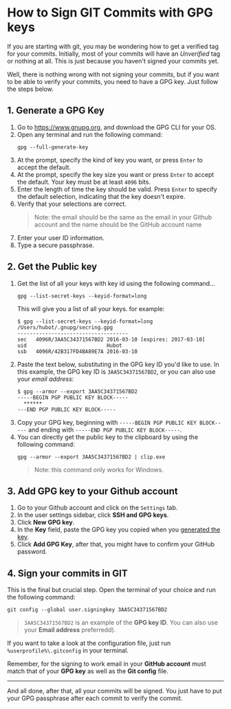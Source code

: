 # How to Sign GIT Commits with GPG keys

If you are starting with git, you may be wondering how to get a verified tag for your commits. Initially, most of your commits will have an _Unverified_ tag or nothing at all. This is just because you haven't signed your commits yet.

Well, there is nothing wrong with not signing your commits, but if you want to be able to verify your commits, you need to have a GPG key. Just follow the steps below.

## 1. Generate a GPG Key

1. Go to https://www.gnupg.org, and download the GPG CLI for your OS.
2. Open any terminal and run the following command:
   ```
   gpg --full-generate-key
   ```
3. At the prompt, specify the kind of key you want, or press `Enter` to accept the default.
4. At the prompt, specify the key size you want or press `Enter` to accept the default. Your key must be at least `4096` bits.
5. Enter the length of time the key should be valid. Press `Enter` to specify the default selection, indicating that the key doesn't expire.
6. Verify that your selections are correct.
   > Note: the email should be the same as the email in your Github account and the name should be the GitHub account name
7. Enter your user ID information.
8. Type a secure passphrase.

## 2. Get the Public key

1. Get the list of all your keys with key id using the following command...
   ```
   gpg --list-secret-keys --keyid-format=long
   ```
   This will give you a list of all your keys. for example:
   ```
   $ gpg --list-secret-keys --keyid-format=long
   /Users/hubot/.gnupg/secring.gpg
   ------------------------------------
   sec   4096R/3AA5C34371567BD2 2016-03-10 [expires: 2017-03-10]
   uid                          Hubot
   ssb   4096R/42B317FD4BA89E7A 2016-03-10
   ```
2. Paste the text below, substituting in the GPG key ID you'd like to use. In this example, the GPG key ID is `3AA5C34371567BD2`, or you can also use your _email address_:
   ```
   $ gpg --armor --export 3AA5C34371567BD2
   -----BEGIN PGP PUBLIC KEY BLOCK-----
     ******
   ---END PGP PUBLIC KEY BLOCK-----
   ```
3. Copy your GPG key, beginning with `-----BEGIN PGP PUBLIC KEY BLOCK-----` and ending with `-----END PGP PUBLIC KEY BLOCK-----`.
4. You can directly get the public key to the clipboard by using the following command:
   ```
   gpg --armor --export 3AA5C34371567BD2 | clip.exe
   ```
   > Note: this command only works for Windows.

## 3. Add GPG key to your Github account

1. Go to your Github account and click on the `Settings` tab.
2. In the user settings sidebar, click **SSH and GPG keys**.
3. Click **New GPG key**.
4. In the **Key** field, paste the GPG key you copied when you [generated the key](#2-get-the-public-key).
5. Click **Add GPG Key**, after that, you might have to confirm your GitHub password.

## 4. Sign your commits in GIT

This is the final but crucial step. Open the terminal of your choice and run the following command:
```
git config --global user.signingkey 3AA5C34371567BD2
```

> `3AA5C34371567BD2` is an example of the **GPG key ID**. You can also use your **Email address** preferredd).

If you want to take a look at the configuration file, just run `%userprofile%\.gitconfig` in your terminal.

Remember, for the signing to work email in your **GitHub account** must match that of your **GPG key** as well as the **Git config** file.

---

And all done, after that, all your commits will be signed. You just have to put your GPG passphrase after each commit to verify the commit.
